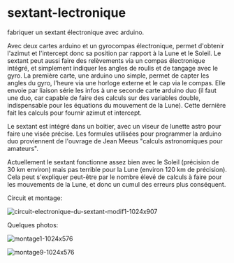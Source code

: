 # sextant-lectronique
fabriquer un sextant électronique avec arduino.

Avec deux cartes arduino et un gyrocompas électronique, permet d'obtenir l'azimut et l'intercept donc sa position par rapport à la Lune et le Soleil. Le sextant peut aussi faire des relèvements via un compas électronique intégré, et simplement indiquer les angles de roulis et de tangage avec le gyro.
La première carte, une arduino uno simple, permet de capter les angles du gyro, l'heure via une horloge externe et le cap via le compas. Elle envoie par liaison série les infos à une seconde carte arduino duo (il faut une duo, car capable de faire des calculs sur des variables double, indispensable pour les équations du mouvement de la Lune). Cette dernière fait les calculs pour fournir azimut et intercept.

Le sextant est intégré dans un boitier, avec un viseur de lunette astro pour faire une visée précise. Les formules utilisées pour programmer la arduino duo proviennent de l'ouvrage de Jean Meeus "calculs astronomiques pour amateurs".

Actuellement le sextant fonctionne assez bien avec le Soleil (précision de 30 km environ) mais pas terrible pour la Lune (environ 120 km de précision). Cela peut s'expliquer peut-être par le nombre élevé de calculs à faire pour les mouvements de la Lune, et donc un cumul des erreurs plus conséquent.

Circuit et montage:

![circuit-electronique-du-sextant-modif1-1024x907](https://github.com/HarryTutle/sextant-lectronique/assets/82940602/d82fb0de-2a6a-4f24-8a50-8bd7ec44afd6)


Quelques photos:

![montage1-1024x576](https://github.com/HarryTutle/sextant-lectronique/assets/82940602/48b0adb8-8985-4145-b0a2-3da68d377287)

![montage9-1024x576](https://github.com/HarryTutle/sextant-lectronique/assets/82940602/8fd73f2e-ce66-4f09-aa58-df04967e3123)

